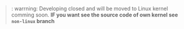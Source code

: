 > : warrning: Developing closed and will be moved to Linux kernel comming soon. **IF you want see the source code of own kernel see ```non-linux``` branch** 
